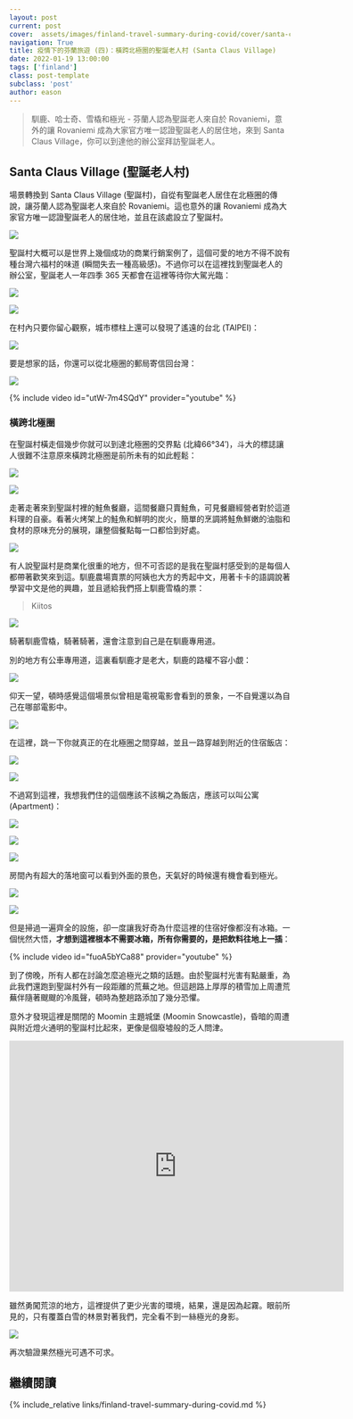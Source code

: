 ```yaml
---
layout: post
current: post
cover:  assets/images/finland-travel-summary-during-covid/cover/santa-claus.jpg
navigation: True
title: 疫情下的芬蘭旅遊 (四)：橫跨北極圈的聖誕老人村 (Santa Claus Village)
date: 2022-01-19 13:00:00
tags: ['finland']
class: post-template
subclass: 'post'
author: eason
---
```


> 馴鹿、哈士奇、雪橇和極光 - 芬蘭人認為聖誕老人來自於 Rovaniemi，意外的讓 Rovaniemi 成為大家官方唯一認證聖誕老人的居住地，來到 Santa Claus Village，你可以到達他的辦公室拜訪聖誕老人。

## Santa Claus Village (聖誕老人村)

場景轉換到 Santa Claus Village (聖誕村)，自從有聖誕老人居住在北極圈的傳說，讓芬蘭人認為聖誕老人來自於 Rovaniemi。這也意外的讓 Rovaniemi 成為大家官方唯一認證聖誕老人的居住地，並且在該處設立了聖誕村。

![](assets/images/finland-travel-summary-during-covid/jump-in-santa-office.jpg)

聖誕村大概可以是世界上幾個成功的商業行銷案例了，這個可愛的地方不得不說有種台灣六福村的味道 (瞬間失去一種高級感)。不過你可以在這裡找到聖誕老人的辦公室，聖誕老人一年四季 365 天都會在這裡等待你大駕光臨：

![](assets/images/finland-travel-summary-during-covid/santa-office-free-entry.jpg)

![](assets/images/finland-travel-summary-during-covid/santa-office-night.jpg)

在村內只要你留心觀察，城市標柱上還可以發現了遙遠的台北 (TAIPEI)：

![](assets/images/finland-travel-summary-during-covid/city-col-in-village.jpg)

要是想家的話，你還可以從北極圈的郵局寄信回台灣：

![](assets/images/finland-travel-summary-during-covid/santa-main-post-office.jpg)

{% include video id="utW-7m4SQdY" provider="youtube" %}

### 橫跨北極圈

在聖誕村橫走個幾步你就可以到達北極圈的交界點 (北緯66°34′)，斗大的標誌讓人很難不注意原來橫跨北極圈是前所未有的如此輕鬆：

![](assets/images/finland-travel-summary-during-covid/artic-circle-wall.jpg)

![](assets/images/finland-travel-summary-during-covid/artic-circle-col.jpg)

走著走著來到聖誕村裡的鮭魚餐廳，這間餐廳只賣鮭魚，可見餐廳經營者對於這道料理的自豪。看著火烤架上的鮭魚和鮮明的炭火，簡單的烹調將鮭魚鮮嫩的油脂和食材的原味充分的展現，讓整個餐點每一口都恰到好處。

![](assets/images/finland-travel-summary-during-covid/salmon-on-fire.jpg)

有人說聖誕村是商業化很重的地方，但不可否認的是我在聖誕村感受到的是每個人都帶著歡笑來到這。馴鹿農場賣票的阿姨也大方的秀起中文，用著卡卡的語調說著學習中文是他的興趣，並且遞給我們搭上馴鹿雪橇的票：

> Kiitos

![](assets/images/finland-travel-summary-during-covid/selfie-with-reindeer.jpg)

騎著馴鹿雪橇，騎著騎著，還會注意到自己是在馴鹿專用道。

別的地方有公車專用道，這裏看馴鹿才是老大，馴鹿的路權不容小覷：

![](assets/images/finland-travel-summary-during-covid/route-only-for-reindeer.jpg)

仰天一望，頓時感覺這個場景似曾相是電視電影會看到的景象，一不自覺還以為自己在哪部電影中。

![](assets/images/finland-travel-summary-during-covid/on-reindeer.jpg)

在這裡，跳一下你就真正的在北極圈之間穿越，並且一路穿越到附近的住宿飯店：

![](assets/images/finland-travel-summary-during-covid/cross-artic-circle.jpg)

![](assets/images/finland-travel-summary-during-covid/snowman-in-villigae.jpg)

不過寫到這裡，我想我們住的這個應該不該稱之為飯店，應該可以叫公寓 (Apartment)：

![](assets/images/finland-travel-summary-during-covid/nova-card.jpg)

![](assets/images/finland-travel-summary-during-covid/nova-room-1.jpg)

![](assets/images/finland-travel-summary-during-covid/nova-room-2.jpg)

房間內有超大的落地窗可以看到外面的景色，天氣好的時候還有機會看到極光。

![](assets/images/finland-travel-summary-during-covid/nova-room-3.jpg)

![](assets/images/finland-travel-summary-during-covid/nova-room-4.jpg)

但是掃過一遍齊全的設施，卻一度讓我好奇為什麼這裡的住宿好像都沒有冰箱。一個恍然大悟，**才想到這裡根本不需要冰箱，所有你需要的，是把飲料往地上一插**：

{% include video id="fuoA5bYCa88" provider="youtube" %}

到了傍晚，所有人都在討論怎麼追極光之類的話題。由於聖誕村光害有點嚴重，為此我們還跑到聖誕村外有一段距離的荒蕪之地。但這趟路上厚厚的積雪加上周遭荒蕪伴隨著颼颼的冷風聲，頓時為整趟路添加了幾分恐懼。

意外才發現這裡是關閉的 Moomin 主題城堡 (Moomin Snowcastle)，昏暗的周遭與附近燈火通明的聖誕村比起來，更像是個廢墟般的乏人問津。

<iframe src="https://www.google.com/maps/embed?pb=!1m14!1m8!1m3!1d5286.475559085714!2d25.855384731270792!3d66.54433416068322!3m2!1i1024!2i768!4f13.1!3m3!1m2!1s0x0%3A0x66e549efd808c310!2sMoomin%20Snowcastle%20Finland!5e0!3m2!1sen!2sie!4v1642538997933!5m2!1sen!2sie" width="600" height="450" style="border:0;" allowfullscreen="" loading="lazy"></iframe>

雖然勇闖荒涼的地方，這裡提供了更少光害的環境，結果，還是因為起霧。眼前所見的，只有覆蓋白雪的林景對著我們，完全看不到一絲極光的身影。

![](assets/images/finland-travel-summary-during-covid/nothing-light.jpg)

再次驗證果然極光可遇不可求。

## 繼續閱讀

{% include_relative links/finland-travel-summary-during-covid.md %}

